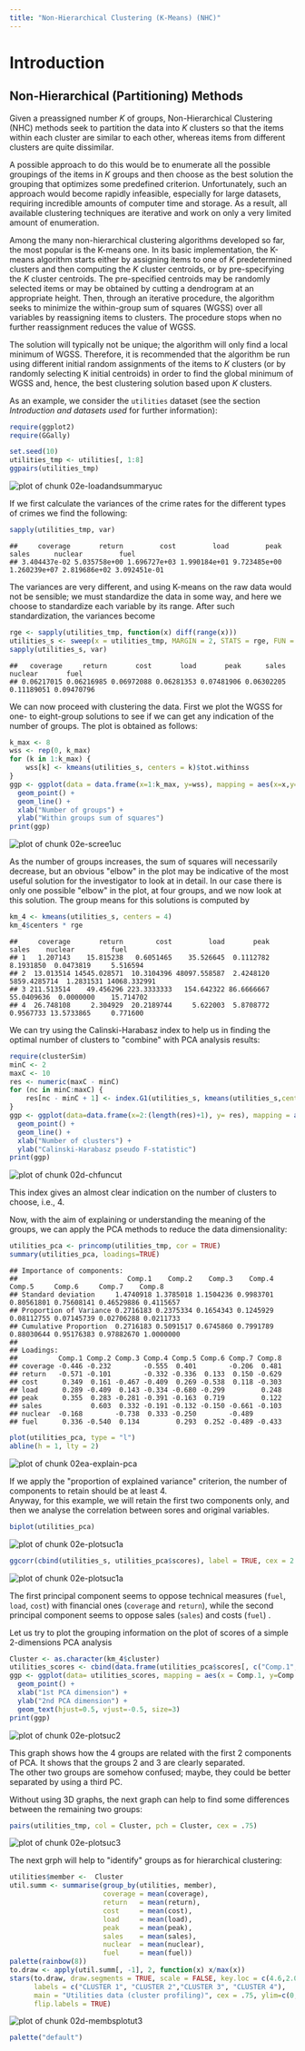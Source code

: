 ```yaml
---
title: "Non-Hierarchical Clustering (K-Means) (NHC)"
---
```







# Introduction

## Non-Hierarchical (Partitioning) Methods

Given a preassigned number $K$ of groups, Non-Hierarchical Clustering (NHC)
methods seek to partition the data into $K$ clusters so that the items within
each cluster are similar to each other, whereas items from different
clusters are quite dissimilar.

A possible approach to do this would be to enumerate all the possible groupings of the
items in $K$ groups and then choose as the best solution the grouping that
optimizes some predefined criterion. Unfortunately, such an
approach would become rapidly infeasible, especially for large datasets,
requiring incredible amounts of computer time and storage. As a result, all
available clustering techniques are iterative and work on only a very
limited amount of enumeration.

Among the many non-hierarchical clustering algorithms developed so far, the
most popular is the K-means one. In its basic implementation, the
K-means algorithm starts either by assigning items to one of $K$ predetermined
clusters and then computing the $K$ cluster centroids, or by pre-specifying
the $K$ cluster centroids. The pre-specified centroids may be randomly selected
items or may be obtained by cutting a dendrogram at an appropriate height.
Then, through an iterative procedure, the algorithm seeks to minimize the
within-group sum of squares (WGSS) over all variables by reassigning items to
clusters. The procedure stops when no further reassignment reduces the value
of WGSS.

The solution will typically not be unique; the algorithm will only find a
local minimum of WGSS. Therefore, it is recommended that the algorithm be
run using different initial random assignments of the items to $K$ clusters
(or by randomly selecting K initial centroids) in order to find the global
minimum of WGSS and, hence, the best clustering solution based upon $K$
clusters.

As an example, we consider the `utilities` dataset (see the section *Introduction and datasets used* for further information):


```r
require(ggplot2)
require(GGally)
```


```r
set.seed(10)
utilities_tmp <- utilities[, 1:8]
ggpairs(utilities_tmp)
```

![plot of chunk 02e-loadandsummaryuc](figure/02e-loadandsummaryuc-1.png)

If we first calculate the variances of the crime rates for the different
types of crimes we find the following:


```r
sapply(utilities_tmp, var)
```

```
##     coverage       return         cost         load         peak        sales      nuclear         fuel 
## 3.404437e-02 5.035758e+00 1.696727e+03 1.990184e+01 9.723485e+00 1.260239e+07 2.819686e+02 3.092451e-01
```

The variances are very different, and using K-means on the raw data would not
be sensible; we must standardize the data in some way, and here we
choose to standardize each variable by its range. After such standardization,
the variances become


```r
rge <- sapply(utilities_tmp, function(x) diff(range(x)))
utilities_s <- sweep(x = utilities_tmp, MARGIN = 2, STATS = rge, FUN = "/")
sapply(utilities_s, var)
```

```
##   coverage     return       cost       load       peak      sales    nuclear       fuel 
## 0.06217015 0.06216985 0.06972088 0.06281353 0.07481906 0.06302205 0.11189051 0.09470796
```

We can now proceed with clustering the data. First we plot the WGSS for one-
to eight-group solutions to see if we can get any indication of the number of
groups. The plot is obtained as follows:


```r
k_max <- 8
wss <- rep(0, k_max)
for (k in 1:k_max) {
	wss[k] <- kmeans(utilities_s, centers = k)$tot.withinss
}
ggp <- ggplot(data = data.frame(x=1:k_max, y=wss), mapping = aes(x=x,y=y)) +
  geom_point() +
  geom_line() +
  xlab("Number of groups") + 
  ylab("Within groups sum of squares")
print(ggp)
```

![plot of chunk 02e-scree1uc](figure/02e-scree1uc-1.png)

As the number of groups increases, the sum of squares will necessarily
decrease, but an obvious "elbow" in the plot may be indicative of the most
useful solution for the investigator to look at in detail. In our case there
is only one possible "elbow" in the plot, at four groups, and we now
look at this solution. The group means for this solutions is computed by


```r
km_4 <- kmeans(utilities_s, centers = 4)
km_4$centers * rge
```

```
##     coverage       return        cost         load       peak        sales    nuclear         fuel
## 1   1.207143    15.815238   0.6051465    35.526645  0.1112782    8.1931850  0.0473819     5.516594
## 2  13.013514 14545.028571  10.3104396 48097.558587  2.4248120 5859.4285714  1.2831531 14068.332991
## 3 211.513514    49.456296 223.3333333   154.642322 86.6666667   55.0409636  0.0000000    15.714702
## 4  26.748108     2.304929  20.2189744     5.622003  5.8708772    0.9567733 13.5733865     0.771600
```
We can try using the Calinski-Harabasz index to help us in finding the optimal number of clusters to "combine" with PCA analysis results:

```r
require(clusterSim)
minC <- 2
maxC <- 10
res <- numeric(maxC - minC)
for (nc in minC:maxC) {
	res[nc - minC + 1] <- index.G1(utilities_s, kmeans(utilities_s,centers = nc)$cluster)
}
ggp <- ggplot(data=data.frame(x=2:(length(res)+1), y= res), mapping = aes(x=x,y=y)) + 
  geom_point() + 
  geom_line() +
  xlab("Number of clusters") +
  ylab("Calinski-Harabasz pseudo F-statistic")
print(ggp)
```

![plot of chunk 02d-chfuncut](figure/02d-chfuncut-1.png)

This index gives an almost clear indication on the number of clusters to choose, i.e., 4.

Now, with the aim of explaining or understanding the meaning of the groups, we can apply
the PCA methods to reduce the data dimensionality:

```r
utilities_pca <- princomp(utilities_tmp, cor = TRUE)
summary(utilities_pca, loadings=TRUE)
```

```
## Importance of components:
##                           Comp.1    Comp.2    Comp.3    Comp.4     Comp.5     Comp.6     Comp.7    Comp.8
## Standard deviation     1.4740918 1.3785018 1.1504236 0.9983701 0.80561801 0.75608141 0.46529886 0.4115657
## Proportion of Variance 0.2716183 0.2375334 0.1654343 0.1245929 0.08112755 0.07145739 0.02706288 0.0211733
## Cumulative Proportion  0.2716183 0.5091517 0.6745860 0.7991789 0.88030644 0.95176383 0.97882670 1.0000000
## 
## Loadings:
##          Comp.1 Comp.2 Comp.3 Comp.4 Comp.5 Comp.6 Comp.7 Comp.8
## coverage -0.446 -0.232        -0.555  0.401        -0.206  0.481
## return   -0.571 -0.101        -0.332 -0.336  0.133  0.150 -0.629
## cost      0.349  0.161 -0.467 -0.409  0.269 -0.538  0.118 -0.303
## load      0.289 -0.409  0.143 -0.334 -0.680 -0.299         0.248
## peak      0.355  0.283 -0.281 -0.391 -0.163  0.719         0.122
## sales            0.603  0.332 -0.191 -0.132 -0.150 -0.661 -0.103
## nuclear  -0.168        -0.738  0.333 -0.250        -0.489       
## fuel      0.336 -0.540  0.134         0.293  0.252 -0.489 -0.433
```

```r
plot(utilities_pca, type = "l")
abline(h = 1, lty = 2)
```

![plot of chunk 02ea-explain-pca](figure/02ea-explain-pca-1.png)

If we apply the "proportion of explained variance" criterion, the number of components to retain should be at least 4.  
Anyway, for this example, we will retain the first two components only, and then we analyse the correlation between sores and original variables.


```r
biplot(utilities_pca)
```

![plot of chunk 02e-plotsuc1a](figure/02e-plotsuc1a-1.png)

```r
ggcorr(cbind(utilities_s, utilities_pca$scores), label = TRUE, cex = 2.5)
```

![plot of chunk 02e-plotsuc1a](figure/02e-plotsuc1a-2.png)

The first principal component seems to oppose technical measures (`fuel`, `load`, `cost`) with financial ones (`coverage` and `return`), while the second principal component seems to oppose sales (`sales`) and costs (`fuel`) .  

Let us try to plot the grouping information on the plot of scores of 
a simple 2-dimensions PCA analysis


```r
Cluster <- as.character(km_4$cluster)
utilities_scores <- cbind(data.frame(utilities_pca$scores[, c("Comp.1", "Comp.2")]), company=utilities$comp_short, Cluster=Cluster)
ggp <- ggplot(data= utilities_scores, mapping = aes(x = Comp.1, y=Comp.2, label=company, colour=Cluster)) +
  geom_point() +
  xlab("1st PCA dimension") +
  ylab("2nd PCA dimension") +
  geom_text(hjust=0.5, vjust=-0.5, size=3)
print(ggp)
```

![plot of chunk 02e-plotsuc2](figure/02e-plotsuc2-1.png)

This graph shows how the 4 groups are related with the first 2 components of PCA. It shows that the groups 2 and 3 are clearly separated.  
The other two groups are somehow confused; maybe, they could be better separated by using a third PC.

Without using 3D graphs, the next graph can help to find some differences between the remaining two groups:

```r
pairs(utilities_tmp, col = Cluster, pch = Cluster, cex = .75)
```

![plot of chunk 02e-plotsuc3](figure/02e-plotsuc3-1.png)

<!---


```r
# Cluster <- as.character(km_4$cluster)
# ggp <- ggplot(data=data.frame(x = uscrime_scores[, 1], y = uscrime_scores[, 2], Cluster=Cluster, state=uscrime$state), mapping = aes(x=x,y=y, colour=Cluster))+
#   geom_point() +
#   xlab("1st PCA dimension") +
#   ylab("2nd PCA dimension") +
#   geom_text(mapping = aes(label=state), hjust = 0.5, vjust = -0.5, size = 3)
# print(ggp)
```


```r
# pairs(utilities_tmp, col = Cluster, pch = Cluster, cex = .75)
```

The previous plots together with the next ones suggest that the two groups
solution seems to be more interpretable. Anyway, we can also cross ths information
with the geographic areas:


```r
# uscrime$reg <- as.factor(uscrime$reg)
# levels(uscrime$reg) <- c("Northeast", "Midwest", "South", "West")
# 
# plot(table(uscrime$reg, km_2$cluster), main = "Clusters vs. US States region",
# 			xlab = "Region of US", ylab = "2 groups solution")
# 
# plot(table(uscrime$reg, km_4$cluster), main = "Clusters vs. US States region",
# 			xlab = "Region of US", ylab = "4 groups solution")
```
--->

The next grph will help to "identify" groups as for hierarchical clustering:


```r
utilities$member <-  Cluster
util.summ <- summarise(group_by(utilities, member),
                       coverage = mean(coverage),
                       return   = mean(return),
                       cost     = mean(cost),
                       load     = mean(load),
                       peak     = mean(peak),
                       sales    = mean(sales),
                       nuclear  = mean(nuclear),
                       fuel     = mean(fuel))
palette(rainbow(8))
to.draw <- apply(util.summ[, -1], 2, function(x) x/max(x))
stars(to.draw, draw.segments = TRUE, scale = FALSE, key.loc = c(4.6,2.0), nrow=3, ncol=2,
      labels = c("CLUSTER 1", "CLUSTER 2","CLUSTER 3", "CLUSTER 4"),
      main = "Utilities data (cluster profiling)", cex = .75, ylim=c(0,8),
      flip.labels = TRUE)
```

![plot of chunk 02d-membsplotut3](figure/02d-membsplotut3-1.png)

```r
palette("default")
```

<!---
# Exercises with iris o utilities 
--->
